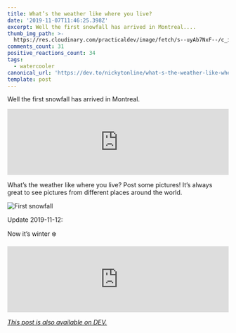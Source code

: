 ```yaml
---
title: What’s the weather like where you live?
date: '2019-11-07T11:46:25.398Z'
excerpt: Well the first snowfall has arrived in Montreal....
thumb_img_path: >-
  https://res.cloudinary.com/practicaldev/image/fetch/s--uyAb7NxF--/c_imagga_scale,f_auto,fl_progressive,h_420,q_auto,w_1000/https://thepracticaldev.s3.amazonaws.com/i/v2623s7c2d4gdtsusnnc.jpeg
comments_count: 31
positive_reactions_count: 34
tags:
  - watercooler
canonical_url: 'https://dev.to/nickytonline/what-s-the-weather-like-where-you-live-1fdm'
template: post
---
```


Well the first snowfall has arrived in Montreal.

<iframe class="liquidTag" src="https://dev.to/embed/twitter?args=1192405769368588288" style="border: 0; width: 100%;"></iframe>

What’s the weather like where you live? Post some pictures! It’s always great to see pictures from different places around the world.

![First snowfall](https://thepracticaldev.s3.amazonaws.com/i/p8jhu6l2msykhk1l79xh.jpeg)

Update 2019-11-12:

Now it’s winter ❄️

<iframe class="liquidTag" src="https://dev.to/embed/instagram?args=B4ybkf7pI9O" style="border: 0; width: 100%;"></iframe>

_[This post is also available on DEV.](https://dev.to/nickytonline/what-s-the-weather-like-where-you-live-1fdm)_

<script>
const parent = document.getElementsByTagName('head')[0];
const script = document.createElement('script');
script.type = 'text/javascript';
script.src = 'https://cdnjs.cloudflare.com/ajax/libs/iframe-resizer/4.1.1/iframeResizer.min.js';
script.charset = 'utf-8';
script.onload = function() {
    window.iFrameResize({}, '.liquidTag');
};
parent.appendChild(script);
</script>
